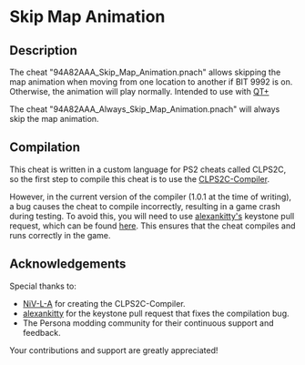# Skip Map Animation
## Description
The cheat "94A82AAA_Skip_Map_Animation.pnach" allows skipping the map animation when moving from one location to another if BIT 9992 is on. Otherwise, the animation will play normally. Intended to use with [QT+](https://github.com/Primogenitor33/QuickTravelPlus)

The cheat "94A82AAA_Always_Skip_Map_Animation.pnach" will always skip the map animation.

## Compilation
This cheat is written in a custom language for PS2 cheats called CLPS2C, so the first step to compile this cheat is to use the [CLPS2C-Compiler](https://github.com/NiV-L-A/CLPS2C-Compiler/tree/master).

However, in the current version of the compiler (1.0.1 at the time of writing), a bug causes the cheat to compile incorrectly, resulting in a game crash during testing. To avoid this, you will need to use [alexankitty's](https://github.com/alexankitty) keystone pull request, which can be found [here](https://github.com/alexankitty/keystone). This ensures that the cheat compiles and runs correctly in the game.

## Acknowledgements
Special thanks to:

- [NiV-L-A](https://github.com/NiV-L-A) for creating the CLPS2C-Compiler.
- [alexankitty](https://github.com/alexankitty) for the keystone pull request that fixes the compilation bug.
- The Persona modding community for their continuous support and feedback.

Your contributions and support are greatly appreciated!